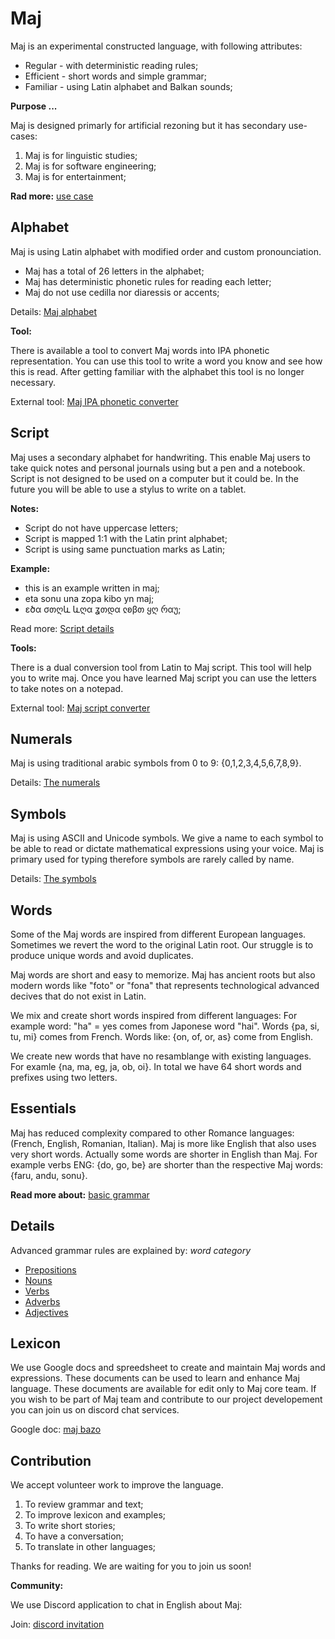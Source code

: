 # Maj

Maj is an experimental constructed language, with following attributes:

* Regular - with deterministic reading rules;
* Efficient - short words and simple grammar;
* Familiar - using Latin alphabet and Balkan sounds;

**Purpose ...**

Maj is designed primarly for artificial rezoning but it has secondary use-cases:

1. Maj is for linguistic studies;
2. Maj is for software engineering;
3. Maj is for entertainment;

**Rad more:** [use case](case.md)

## Alphabet

Maj is using Latin alphabet with modified order and custom pronounciation.

* Maj has a total of 26 letters in the alphabet;
* Maj has deterministic phonetic rules for reading each letter;
* Maj do not use cedilla nor diaressis or accents;

Details: [Maj alphabet](alphabet.md)

**Tool:** 

There is available a tool to convert Maj words into IPA phonetic representation. You can use this tool to write a word you know and see how this is read. After getting familiar with the alphabet this tool is no longer necessary.

External tool: [Maj IPA phonetic converter](https://lingojam.com/MajIPA)

## Script

Maj uses a secondary alphabet for handwriting. This enable Maj users to take quick notes and personal journals using but a pen and a notebook. Script is not designed to be used on a computer but it could be. In the future you will be able to use a stylus to write on a tablet.

**Notes:**

* Script do not have uppercase letters;
* Script is mapped 1:1 with the Latin print alphabet;
* Script is using same punctuation marks as Latin;

**Example:**

* this is an example written in maj;
* eta sonu una zopa kibo yn maj;
* ɛծα σთღև ևღα ʓთდα ჺʚβთ ყღ რαუ;

Read more: [Script details](script.md)

**Tools:**

There is a dual conversion tool from Latin to Maj script. This tool will help you to write maj. Once you have learned Maj script you can use the letters to take notes on a notepad.

External tool: [Maj script converter](https://lingojam.com/MajScript)


## Numerals

Maj is using traditional arabic symbols from 0 to 9: {0,1,2,3,4,5,6,7,8,9}. 

Details: [The numerals](numerals.md)

## Symbols

Maj is using ASCII and Unicode symbols. We give a name to each symbol to be able to read or dictate mathematical expressions using your voice. Maj is primary used for typing therefore symbols are rarely called by name.

Details: [The symbols](symbols.md)

## Words

Some of the Maj words are inspired from different European languages. Sometimes we revert the word to the original Latin root. Our struggle is to produce unique words and avoid duplicates. 

Maj words are short and easy to memorize. Maj has ancient roots but also modern words like "foto" or "fona" that represents technological advanced decives that do not exist in Latin. 

We mix and create short words inspired from different languages: For example word: "ha" = yes comes from Japonese word "hai". Words {pa, si, tu, mi} comes from French. Words like: {on, of, or, as} come from English. 

We create new words that have no resamblange with existing languages. For examle {na, ma, eg, ja, ob, oi}. In total we have 64 short words and prefixes using two letters.  

## Essentials

Maj has reduced complexity compared to other Romance languages: (French, English, Romanian, Italian). Maj is more like English that also uses very short words. Actually some words are shorter in English than Maj. For example verbs ENG: {do, go, be} are shorter than the respective Maj words: {faru, andu, sonu}. 

**Read more about:** [basic grammar](basic.md)

## Details

Advanced grammar rules are explained by:  _word category_

* [Prepositions](preposition.md)
* [Nouns](nouns.md)
* [Verbs](verbs.md)
* [Adverbs](adverbs.md)
* [Adjectives](adjectives.md)

## Lexicon

We use Google docs and spreedsheet to create and maintain Maj words and expressions. These documents can be used to learn and enhance Maj language. These documents are available for edit only to Maj core team. If you wish to be part of Maj team and contribute to our project developement you can join us on discord chat services.

Google doc: [maj bazo](https://docs.google.com/spreadsheets/d/e/2PACX-1vS7pK9vB55081ycoOxikVwUvUuk43HFgAsm7vpmhfCBYQzyUAXASpxmCVtF6qAszPhE7b00IJxejo-R/pubhtml?gid=1162725407&single=false)

## Contribution

We accept volunteer work to improve the language.

1. To review grammar and text;
2. To improve lexicon and examples;
3. To write short stories;
4. To have a conversation;
5. To translate in other languages;

Thanks for reading. We are waiting for you to join us soon!

**Community:**

We use Discord application to chat in English about Maj: 

Join: [discord invitation](https://discord.gg/ZtusYjf)

